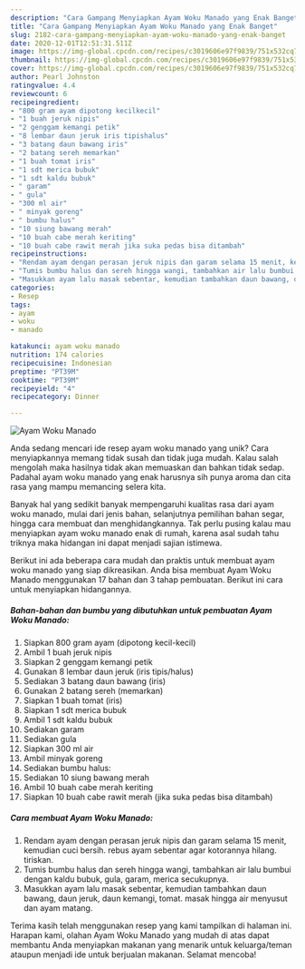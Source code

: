 ```yaml
---
description: "Cara Gampang Menyiapkan Ayam Woku Manado yang Enak Banget"
title: "Cara Gampang Menyiapkan Ayam Woku Manado yang Enak Banget"
slug: 2182-cara-gampang-menyiapkan-ayam-woku-manado-yang-enak-banget
date: 2020-12-01T12:51:31.511Z
image: https://img-global.cpcdn.com/recipes/c3019606e97f9839/751x532cq70/ayam-woku-manado-foto-resep-utama.jpg
thumbnail: https://img-global.cpcdn.com/recipes/c3019606e97f9839/751x532cq70/ayam-woku-manado-foto-resep-utama.jpg
cover: https://img-global.cpcdn.com/recipes/c3019606e97f9839/751x532cq70/ayam-woku-manado-foto-resep-utama.jpg
author: Pearl Johnston
ratingvalue: 4.4
reviewcount: 6
recipeingredient:
- "800 gram ayam dipotong kecilkecil"
- "1 buah jeruk nipis"
- "2 genggam kemangi petik"
- "8 lembar daun jeruk iris tipishalus"
- "3 batang daun bawang iris"
- "2 batang sereh memarkan"
- "1 buah tomat iris"
- "1 sdt merica bubuk"
- "1 sdt kaldu bubuk"
- " garam"
- " gula"
- "300 ml air"
- " minyak goreng"
- " bumbu halus"
- "10 siung bawang merah"
- "10 buah cabe merah keriting"
- "10 buah cabe rawit merah jika suka pedas bisa ditambah"
recipeinstructions:
- "Rendam ayam dengan perasan jeruk nipis dan garam selama 15 menit, kemudian cuci bersih. rebus ayam sebentar agar kotorannya hilang. tiriskan."
- "Tumis bumbu halus dan sereh hingga wangi, tambahkan air lalu bumbui dengan kaldu bubuk, gula, garam, merica secukupnya."
- "Masukkan ayam lalu masak sebentar, kemudian tambahkan daun bawang, daun jeruk, daun kemangi, tomat. masak hingga air menyusut dan ayam matang."
categories:
- Resep
tags:
- ayam
- woku
- manado

katakunci: ayam woku manado 
nutrition: 174 calories
recipecuisine: Indonesian
preptime: "PT39M"
cooktime: "PT39M"
recipeyield: "4"
recipecategory: Dinner

---
```



![Ayam Woku Manado](https://img-global.cpcdn.com/recipes/c3019606e97f9839/751x532cq70/ayam-woku-manado-foto-resep-utama.jpg)

Anda sedang mencari ide resep ayam woku manado yang unik? Cara menyiapkannya memang tidak susah dan tidak juga mudah. Kalau salah mengolah maka hasilnya tidak akan memuaskan dan bahkan tidak sedap. Padahal ayam woku manado yang enak harusnya sih punya aroma dan cita rasa yang mampu memancing selera kita.

Banyak hal yang sedikit banyak mempengaruhi kualitas rasa dari ayam woku manado, mulai dari jenis bahan, selanjutnya pemilihan bahan segar, hingga cara membuat dan menghidangkannya. Tak perlu pusing kalau mau menyiapkan ayam woku manado enak di rumah, karena asal sudah tahu triknya maka hidangan ini dapat menjadi sajian istimewa.




Berikut ini ada beberapa cara mudah dan praktis untuk membuat ayam woku manado yang siap dikreasikan. Anda bisa membuat Ayam Woku Manado menggunakan 17 bahan dan 3 tahap pembuatan. Berikut ini cara untuk menyiapkan hidangannya.

<!--inarticleads1-->

##### Bahan-bahan dan bumbu yang dibutuhkan untuk pembuatan Ayam Woku Manado:

1. Siapkan 800 gram ayam (dipotong kecil-kecil)
1. Ambil 1 buah jeruk nipis
1. Siapkan 2 genggam kemangi petik
1. Gunakan 8 lembar daun jeruk (iris tipis/halus)
1. Sediakan 3 batang daun bawang (iris)
1. Gunakan 2 batang sereh (memarkan)
1. Siapkan 1 buah tomat (iris)
1. Siapkan 1 sdt merica bubuk
1. Ambil 1 sdt kaldu bubuk
1. Sediakan  garam
1. Sediakan  gula
1. Siapkan 300 ml air
1. Ambil  minyak goreng
1. Sediakan  bumbu halus:
1. Sediakan 10 siung bawang merah
1. Ambil 10 buah cabe merah keriting
1. Siapkan 10 buah cabe rawit merah (jika suka pedas bisa ditambah)




<!--inarticleads2-->

##### Cara membuat Ayam Woku Manado:

1. Rendam ayam dengan perasan jeruk nipis dan garam selama 15 menit, kemudian cuci bersih. rebus ayam sebentar agar kotorannya hilang. tiriskan.
1. Tumis bumbu halus dan sereh hingga wangi, tambahkan air lalu bumbui dengan kaldu bubuk, gula, garam, merica secukupnya.
1. Masukkan ayam lalu masak sebentar, kemudian tambahkan daun bawang, daun jeruk, daun kemangi, tomat. masak hingga air menyusut dan ayam matang.




Terima kasih telah menggunakan resep yang kami tampilkan di halaman ini. Harapan kami, olahan Ayam Woku Manado yang mudah di atas dapat membantu Anda menyiapkan makanan yang menarik untuk keluarga/teman ataupun menjadi ide untuk berjualan makanan. Selamat mencoba!
